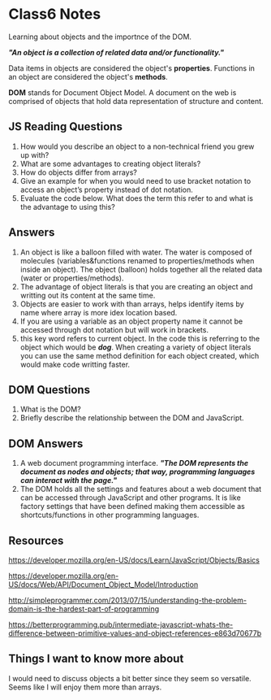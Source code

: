 # Class6 Notes

Learning about objects and the importnce of the DOM.

***"An object is a collection of related data and/or functionality."***

Data items in objects are considered the object's **properties**. Functions in an object are considered the object's **methods**.

**DOM** stands for Document Object Model. A document on the web is comprised of objects that hold data representation of structure and content.

## JS Reading Questions

1. How would you describe an object to a non-technical friend you grew up with?
2. What are some advantages to creating object literals?
3. How do objects differ from arrays?
4. Give an example for when you would need to use bracket notation to access an object’s property instead of dot notation.
5. Evaluate the code below. What does the term this refer to and what is the advantage to using this?

## Answers

1. An object is like a balloon filled with water. The water is composed of molecules (variables&functions renamed to properties/methods when inside an object). The object (balloon) holds together all the related data (water or properties/methods).
2. The advantage of object literals is that you are creating an object and writting out its content at the same time.
3. Objects are easier to work with than arrays, helps identify items by name where array is more idex location based.
4. If you are using a variable as an object property name it cannot be accessed through dot notation but will work in brackets.
5. this key word refers to current object. In the code this is referring to the object which would be ***dog***. When creating a variety of object literals you can use the same method definition for each object created, which would make code writting faster.

## DOM Questions

1. What is the DOM?
2. Briefly describe the relationship between the DOM and JavaScript.

## DOM Answers

1. A web document programming interface. ***"The DOM represents the document as nodes and objects; that way, programming languages can interact with the page."***
2. The DOM holds all the settings and features about a web document that can be accessed through JavaScript and other programs. It is like factory settings that have been defined making them accessible as shortcuts/functions in other programming languages.

## Resources

<https://developer.mozilla.org/en-US/docs/Learn/JavaScript/Objects/Basics>

<https://developer.mozilla.org/en-US/docs/Web/API/Document_Object_Model/Introduction>

<http://simpleprogrammer.com/2013/07/15/understanding-the-problem-domain-is-the-hardest-part-of-programming>

<https://betterprogramming.pub/intermediate-javascript-whats-the-difference-between-primitive-values-and-object-references-e863d70677b>

## Things I want to know more about

I would need to discuss objects a bit better since they seem so versatile. Seems like I will enjoy them more than arrays.
